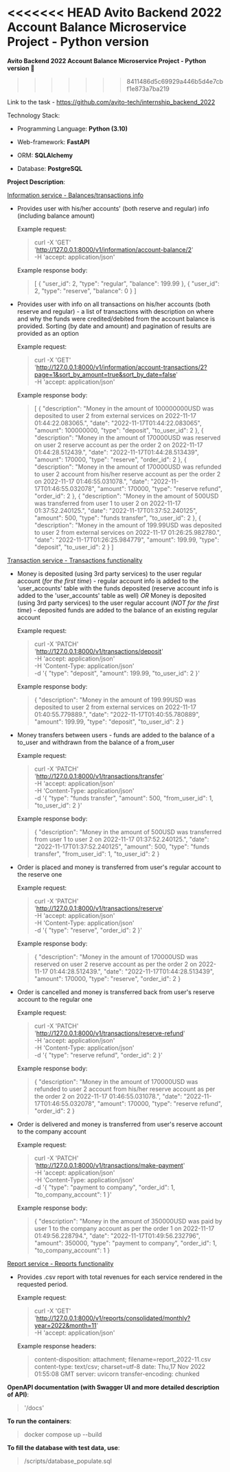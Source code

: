 <<<<<<< HEAD
**Avito Backend 2022 Account Balance Microservice Project - Python version**
=======
**Avito Backend 2022 Account Balance Microservice Project - Python version :metal:**
>>>>>>> 8411486d5c69929a446b5d4e7cbf1e873a7ba219

Link to the task - https://github.com/avito-tech/internship_backend_2022

Technology Stack:
- Programming Language: **Python (3.10)**

- Web-framework: **FastAPI**

- ORM: **SQLAlchemy**

- Database: **PostgreSQL**



**Project Description**:

<ins>Information service - Balances/transactions info</ins>
- Provides user with his/her accounts' (both reserve and regular) info (including balance amount)

    Example request:
    >curl -X 'GET' \
      'http://127.0.0.1:8000/v1/information/account-balance/2' \
      -H 'accept: application/json'
    
    Example response body:
    >[
        {
            "user_id": 2,
            "type": "regular",
            "balance": 199.99
         },
        {
            "user_id": 2,
            "type": "reserve",
            "balance": 0
        }
      ]

- Provides user with info on all transactions on his/her accounts (both reserve and regular) - a list of transactions with description on where and why the funds were credited/debited from the account balance is provided. Sorting (by date and amount) and pagination of results are provided as an option

    Example request:
    >curl -X 'GET' \
        'http://127.0.0.1:8000/v1/information/account-transactions/2?page=1&sort_by_amount=true&sort_by_date=false' \
        -H 'accept: application/json'
    
    Example response body:
    >[
        {
            "description": "Money in the amount of 100000000USD was deposited to user 2 from external services on 2022-11-17 01:44:22.083065.",
            "date": "2022-11-17T01:44:22.083065",
            "amount": 100000000,
            "type": "deposit",
            "to_user_id": 2
        },
        {
            "description": "Money in the amount of 170000USD was reserved on user 2 reserve account as per the order 2 on 2022-11-17 01:44:28.512439.",
            "date": "2022-11-17T01:44:28.513439",
            "amount": 170000,
            "type": "reserve",
            "order_id": 2
        },
        {
            "description": "Money in the amount of 170000USD was refunded to user 2 account from his/her reserve account as per the order 2 on 2022-11-17 01:46:55.031078.",
            "date": "2022-11-17T01:46:55.032078",
            "amount": 170000,
            "type": "reserve refund",
            "order_id": 2
        },
        {
            "description": "Money in the amount of 500USD was transferred from user 1 to user 2 on 2022-11-17 01:37:52.240125.",
            "date": "2022-11-17T01:37:52.240125",
            "amount": 500,
            "type": "funds transfer",
            "to_user_id": 2
        },
        {
            "description": "Money in the amount of 199.99USD was deposited to user 2 from external services on 2022-11-17 01:26:25.982780.",
            "date": "2022-11-17T01:26:25.984779",
            "amount": 199.99,
            "type": "deposit",
            "to_user_id": 2
        }
    ]

<ins>Transaction service - Transactions functionality</ins>
- Money is deposited (using 3rd party services) to the user regular account (*for the first time*) - regular account info is added to the 'user_accounts' table with the funds deposited (reserve account info is added to the 'user_accounts' table as well)
*OR*
Money is deposited (using 3rd party services) to the user regular account (*NOT for the first time*) - deposited funds are added to the balance of an existing regular account

    Example request:
    >curl -X 'PATCH' \
      'http://127.0.0.1:8000/v1/transactions/deposit' \
      -H 'accept: application/json' \
      -H 'Content-Type: application/json' \
      -d '{
      "type": "deposit",
      "amount": 199.99,
      "to_user_id": 2
       }'
    
    Example response body:
    >{
        "description": "Money in the amount of 199.99USD was deposited to user 2 from external services on 2022-11-17 01:40:55.779889.",
        "date": "2022-11-17T01:40:55.780889",
        "amount": 199.99,
        "type": "deposit",
        "to_user_id": 2
     }

- Money transfers between users - funds are added to the balance of a to_user and withdrawn from the balance of a from_user

    Example request:
    >curl -X 'PATCH' \
        'http://127.0.0.1:8000/v1/transactions/transfer' \
        -H 'accept: application/json' \
        -H 'Content-Type: application/json' \
        -d '{
        "type": "funds transfer",
        "amount": 500,
        "from_user_id": 1,
        "to_user_id": 2
         }'
    
    Example response body:
    >{
        "description": "Money in the amount of 500USD was transferred from user 1 to user 2 on 2022-11-17 01:37:52.240125.",
        "date": "2022-11-17T01:37:52.240125",
        "amount": 500,
        "type": "funds transfer",
        "from_user_id": 1,
        "to_user_id": 2
     }

- Order is placed and money is transferred from user's regular account to the reserve one 

    Example request:
    >curl -X 'PATCH' \
        'http://127.0.0.1:8000/v1/transactions/reserve' \
        -H 'accept: application/json' \
        -H 'Content-Type: application/json' \
        -d '{
        "type": "reserve",
        "order_id": 2
        }'
    
    Example response body:
    >{
        "description": "Money in the amount of 170000USD was reserved on user 2 reserve account as per the order 2 on 2022-11-17 01:44:28.512439.",
        "date": "2022-11-17T01:44:28.513439",
        "amount": 170000,
        "type": "reserve",
        "order_id": 2
     }

- Order is cancelled and money is transferred back from user's reserve account to the regular one

    Example request:
    >curl -X 'PATCH' \
        'http://127.0.0.1:8000/v1/transactions/reserve-refund' \
        -H 'accept: application/json' \
        -H 'Content-Type: application/json' \
        -d '{
        "type": "reserve refund",
        "order_id": 2
        }'
    
    Example response body:
    >{
        "description": "Money in the amount of 170000USD was refunded to user 2 account from his/her reserve account as per the order 2 on 2022-11-17 01:46:55.031078.",
        "date": "2022-11-17T01:46:55.032078",
        "amount": 170000,
        "type": "reserve refund",
        "order_id": 2
     }

- Order is delivered and money is transferred from user's reserve account to the company account

    Example request:
    >curl -X 'PATCH' \
        'http://127.0.0.1:8000/v1/transactions/make-payment' \
        -H 'accept: application/json' \
        -H 'Content-Type: application/json' \
        -d '{
        "type": "payment to company",
        "order_id": 1,
        "to_company_account": 1
        }'
    
    Example response body:
    >{
        "description": "Money in the amount of 350000USD was paid by user 1 to the company account as per the order 1 on 2022-11-17 01:49:56.228794.",
        "date": "2022-11-17T01:49:56.232796",
        "amount": 350000,
        "type": "payment to company",
        "order_id": 1,
        "to_company_account": 1
    }
    
<ins>Report service - Reports functionality</ins>
- Provides .csv report with total revenues for each service rendered in the requested period. 

    Example request:
    >curl -X 'GET' \
        'http://127.0.0.1:8000/v1/reports/consolidated/monthly?year=2022&month=11' \
        -H 'accept: application/json'
          
    Example response headers:
    > content-disposition: attachment; filename=report_2022-11.csv 
      content-type: text/csv; charset=utf-8 
      date: Thu,17 Nov 2022 01:55:08 GMT 
      server: uvicorn 
      transfer-encoding: chunked 


**OpenAPI documentation (with Swagger UI and more detailed description of API)**:
>'/docs'

 
**To run the containers**:
> docker compose up --build

**To fill the database with test data, use**:
> /scripts/database_populate.sql
